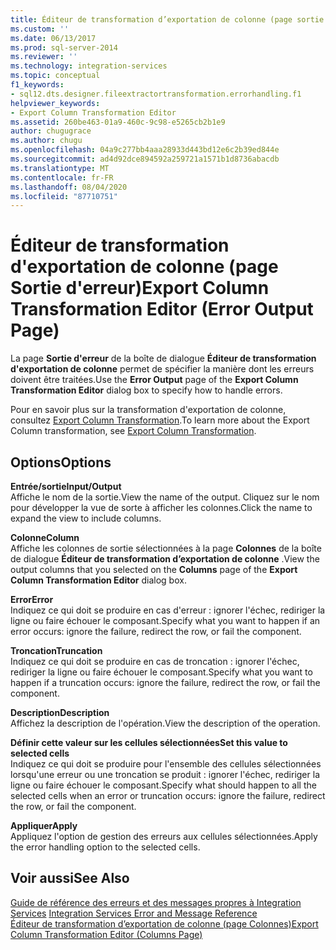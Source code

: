 ```yaml
---
title: Éditeur de transformation d’exportation de colonne (page sortie d’erreur) | Microsoft Docs
ms.custom: ''
ms.date: 06/13/2017
ms.prod: sql-server-2014
ms.reviewer: ''
ms.technology: integration-services
ms.topic: conceptual
f1_keywords:
- sql12.dts.designer.fileextractortransformation.errorhandling.f1
helpviewer_keywords:
- Export Column Transformation Editor
ms.assetid: 260be463-01a9-460c-9c98-e5265cb2b1e9
author: chugugrace
ms.author: chugu
ms.openlocfilehash: 04a9c277bb4aaa28933d443bd12e6c2b39ed844e
ms.sourcegitcommit: ad4d92dce894592a259721a1571b1d8736abacdb
ms.translationtype: MT
ms.contentlocale: fr-FR
ms.lasthandoff: 08/04/2020
ms.locfileid: "87710751"
---
```

# <a name="export-column-transformation-editor-error-output-page"></a><span data-ttu-id="518fc-102">Éditeur de transformation d'exportation de colonne (page Sortie d'erreur)</span><span class="sxs-lookup"><span data-stu-id="518fc-102">Export Column Transformation Editor (Error Output Page)</span></span>
  <span data-ttu-id="518fc-103">La page **Sortie d'erreur** de la boîte de dialogue **Éditeur de transformation d'exportation de colonne** permet de spécifier la manière dont les erreurs doivent être traitées.</span><span class="sxs-lookup"><span data-stu-id="518fc-103">Use the **Error Output** page of the **Export Column Transformation Editor** dialog box to specify how to handle errors.</span></span>  
  
 <span data-ttu-id="518fc-104">Pour en savoir plus sur la transformation d'exportation de colonne, consultez [Export Column Transformation](data-flow/transformations/export-column-transformation.md).</span><span class="sxs-lookup"><span data-stu-id="518fc-104">To learn more about the Export Column transformation, see [Export Column Transformation](data-flow/transformations/export-column-transformation.md).</span></span>  
  
## <a name="options"></a><span data-ttu-id="518fc-105">Options</span><span class="sxs-lookup"><span data-stu-id="518fc-105">Options</span></span>  
 <span data-ttu-id="518fc-106">**Entrée/sortie**</span><span class="sxs-lookup"><span data-stu-id="518fc-106">**Input/Output**</span></span>  
 <span data-ttu-id="518fc-107">Affiche le nom de la sortie.</span><span class="sxs-lookup"><span data-stu-id="518fc-107">View the name of the output.</span></span> <span data-ttu-id="518fc-108">Cliquez sur le nom pour développer la vue de sorte à afficher les colonnes.</span><span class="sxs-lookup"><span data-stu-id="518fc-108">Click the name to expand the view to include columns.</span></span>  
  
 <span data-ttu-id="518fc-109">**Colonne**</span><span class="sxs-lookup"><span data-stu-id="518fc-109">**Column**</span></span>  
 <span data-ttu-id="518fc-110">Affiche les colonnes de sortie sélectionnées à la page **Colonnes** de la boîte de dialogue **Éditeur de transformation d’exportation de colonne** .</span><span class="sxs-lookup"><span data-stu-id="518fc-110">View the output columns that you selected on the **Columns** page of the **Export Column Transformation Editor** dialog box.</span></span>  
  
 <span data-ttu-id="518fc-111">**Error**</span><span class="sxs-lookup"><span data-stu-id="518fc-111">**Error**</span></span>  
 <span data-ttu-id="518fc-112">Indiquez ce qui doit se produire en cas d'erreur : ignorer l'échec, rediriger la ligne ou faire échouer le composant.</span><span class="sxs-lookup"><span data-stu-id="518fc-112">Specify what you want to happen if an error occurs: ignore the failure, redirect the row, or fail the component.</span></span>  
  
 <span data-ttu-id="518fc-113">**Troncation**</span><span class="sxs-lookup"><span data-stu-id="518fc-113">**Truncation**</span></span>  
 <span data-ttu-id="518fc-114">Indiquez ce qui doit se produire en cas de troncation : ignorer l'échec, rediriger la ligne ou faire échouer le composant.</span><span class="sxs-lookup"><span data-stu-id="518fc-114">Specify what you want to happen if a truncation occurs: ignore the failure, redirect the row, or fail the component.</span></span>  
  
 <span data-ttu-id="518fc-115">**Description**</span><span class="sxs-lookup"><span data-stu-id="518fc-115">**Description**</span></span>  
 <span data-ttu-id="518fc-116">Affichez la description de l'opération.</span><span class="sxs-lookup"><span data-stu-id="518fc-116">View the description of the operation.</span></span>  
  
 <span data-ttu-id="518fc-117">**Définir cette valeur sur les cellules sélectionnées**</span><span class="sxs-lookup"><span data-stu-id="518fc-117">**Set this value to selected cells**</span></span>  
 <span data-ttu-id="518fc-118">Indiquez ce qui doit se produire pour l'ensemble des cellules sélectionnées lorsqu'une erreur ou une troncation se produit : ignorer l'échec, rediriger la ligne ou faire échouer le composant.</span><span class="sxs-lookup"><span data-stu-id="518fc-118">Specify what should happen to all the selected cells when an error or truncation occurs: ignore the failure, redirect the row, or fail the component.</span></span>  
  
 <span data-ttu-id="518fc-119">**Appliquer**</span><span class="sxs-lookup"><span data-stu-id="518fc-119">**Apply**</span></span>  
 <span data-ttu-id="518fc-120">Appliquez l'option de gestion des erreurs aux cellules sélectionnées.</span><span class="sxs-lookup"><span data-stu-id="518fc-120">Apply the error handling option to the selected cells.</span></span>  
  
## <a name="see-also"></a><span data-ttu-id="518fc-121">Voir aussi</span><span class="sxs-lookup"><span data-stu-id="518fc-121">See Also</span></span>  
 <span data-ttu-id="518fc-122">[Guide de référence des erreurs et des messages propres à Integration Services](../../2014/integration-services/integration-services-error-and-message-reference.md) </span><span class="sxs-lookup"><span data-stu-id="518fc-122">[Integration Services Error and Message Reference](../../2014/integration-services/integration-services-error-and-message-reference.md) </span></span>  
 [<span data-ttu-id="518fc-123">Éditeur de transformation d’exportation de colonne &#40;page Colonnes&#41;</span><span class="sxs-lookup"><span data-stu-id="518fc-123">Export Column Transformation Editor &#40;Columns Page&#41;</span></span>](../../2014/integration-services/export-column-transformation-editor-columns-page.md)  
  
  
